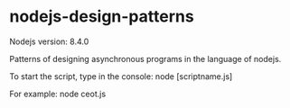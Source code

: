 # nodejs-design-patterns

Nodejs version: 8.4.0

Patterns of designing asynchronous programs in the language of nodejs.

To start the script, type in the console: node [scriptname.js]

For example: node ceot.js

